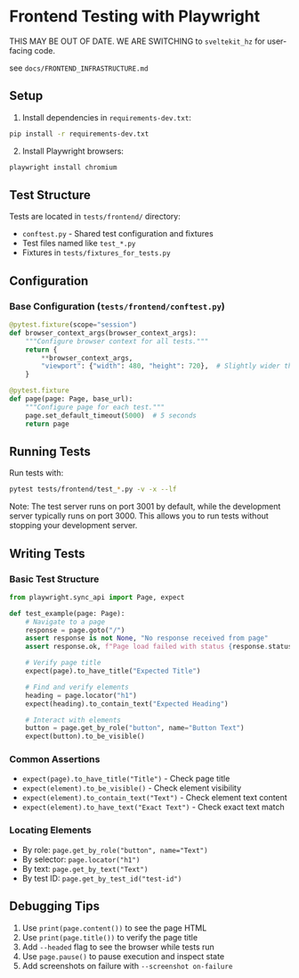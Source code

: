 # Frontend Testing with Playwright

THIS MAY BE OUT OF DATE. WE ARE SWITCHING to `sveltekit_hz` for user-facing code.




see `docs/FRONTEND_INFRASTRUCTURE.md`

## Setup

1. Install dependencies in `requirements-dev.txt`:
```bash
pip install -r requirements-dev.txt
```

2. Install Playwright browsers:
```bash
playwright install chromium
```

## Test Structure

Tests are located in `tests/frontend/` directory:
- `conftest.py` - Shared test configuration and fixtures
- Test files named like `test_*.py`
- Fixtures in `tests/fixtures_for_tests.py`

## Configuration

### Base Configuration (`tests/frontend/conftest.py`)

```python
@pytest.fixture(scope="session")
def browser_context_args(browser_context_args):
    """Configure browser context for all tests."""
    return {
        **browser_context_args,
        "viewport": {"width": 480, "height": 720},  # Slightly wider than iPhone
    }

@pytest.fixture
def page(page: Page, base_url):
    """Configure page for each test."""
    page.set_default_timeout(5000)  # 5 seconds
    return page
```

## Running Tests

Run tests with:
```bash
pytest tests/frontend/test_*.py -v -x --lf
```

Note: The test server runs on port 3001 by default, while the development server typically runs on port 3000. This allows you to run tests without stopping your development server.

## Writing Tests

### Basic Test Structure
```python
from playwright.sync_api import Page, expect

def test_example(page: Page):
    # Navigate to a page
    response = page.goto("/")
    assert response is not None, "No response received from page"
    assert response.ok, f"Page load failed with status {response.status}"

    # Verify page title
    expect(page).to_have_title("Expected Title")

    # Find and verify elements
    heading = page.locator("h1")
    expect(heading).to_contain_text("Expected Heading")

    # Interact with elements
    button = page.get_by_role("button", name="Button Text")
    expect(button).to_be_visible()
```

### Common Assertions
- `expect(page).to_have_title("Title")` - Check page title
- `expect(element).to_be_visible()` - Check element visibility
- `expect(element).to_contain_text("Text")` - Check element text content
- `expect(element).to_have_text("Exact Text")` - Check exact text match

### Locating Elements
- By role: `page.get_by_role("button", name="Text")`
- By selector: `page.locator("h1")`
- By text: `page.get_by_text("Text")`
- By test ID: `page.get_by_test_id("test-id")`

## Debugging Tips
1. Use `print(page.content())` to see the page HTML
2. Use `print(page.title())` to verify the page title
3. Add `--headed` flag to see the browser while tests run
4. Use `page.pause()` to pause execution and inspect state
5. Add screenshots on failure with `--screenshot on-failure`
